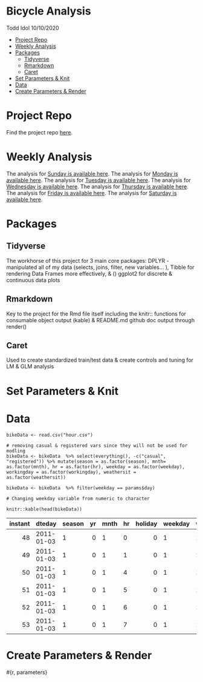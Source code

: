 Bicycle Analysis
================
Todd Idol
10/10/2020

-   [Project Repo](#project-repo)
-   [Weekly Analysis](#weekly-analysis)
-   [Packages](#packages)
    -   [Tidyverse](#tidyverse)
    -   [Rmarkdown](#rmarkdown)
    -   [Caret](#caret)
-   [Set Parameters & Knit](#set-parameters-knit)
-   [Data](#data)
-   [Create Parameters & Render](#create-parameters-render)

Project Repo
============

Find the project repo [here](https://github.com/tkidol/ST558-Project-2).

Weekly Analysis
===============

The analysis for [Sunday is available here](SundayAnalysis.md). The
analysis for [Monday is available here](MondayAnalysis.md). The analysis
for [Tuesday is available here](TuesdayAnalysis.md). The analysis for
[Wednesday is available here](Wedesdaynalysis.md). The analysis for
[Thursday is available here](ThursdayAnalysis.md). The analysis for
[Friday is available here](FridayAnalysis.md). The analysis for
[Saturday is available here](SaturdayAnalysis.md).

Packages
========

Tidyverse
---------

The workhorse of this project for 3 main core packages: DPLYR -
manipulated all of my data (selects, joins, filter, new variables… ),
Tibble for rendering Data Frames more effectively, & () ggplot2 for
discrete & continuous data plots

Rmarkdown
---------

Key to the project for the Rmd file itself including the knitr::
functions for consumable object output (kable) & README.md github doc
output through render()

Caret
-----

Used to create standardized train/test data & create controls and tuning
for LM & GLM analysis

Set Parameters & Knit
=====================

Data
====

    bikeData <- read.csv("hour.csv")

    # removing casual & registered vars since they will not be used for modling
    bikeData <- bikeData  %>% select(everything(), -c("casual", "registered")) %>% mutate(season = as.factor(season), mnth= as.factor(mnth), hr = as.factor(hr), weekday = as.factor(weekday), workingday = as.factor(workingday), weathersit = as.factor(weathersit))

    bikeData <- bikeData  %>% filter(weekday == params$day)

    # Changing weekday variable from numeric to character

    knitr::kable(head(bikeData))

| instant | dteday     | season |  yr | mnth | hr  | holiday | weekday | workingday | weathersit | temp |  atemp |  hum | windspeed | cnt |
|--------:|:-----------|:-------|----:|:-----|:----|--------:|:--------|:-----------|:-----------|-----:|-------:|-----:|----------:|----:|
|      48 | 2011-01-03 | 1      |   0 | 1    | 0   |       0 | 1       | 1          | 1          | 0.22 | 0.1970 | 0.44 |    0.3582 |   5 |
|      49 | 2011-01-03 | 1      |   0 | 1    | 1   |       0 | 1       | 1          | 1          | 0.20 | 0.1667 | 0.44 |    0.4179 |   2 |
|      50 | 2011-01-03 | 1      |   0 | 1    | 4   |       0 | 1       | 1          | 1          | 0.16 | 0.1364 | 0.47 |    0.3881 |   1 |
|      51 | 2011-01-03 | 1      |   0 | 1    | 5   |       0 | 1       | 1          | 1          | 0.16 | 0.1364 | 0.47 |    0.2836 |   3 |
|      52 | 2011-01-03 | 1      |   0 | 1    | 6   |       0 | 1       | 1          | 1          | 0.14 | 0.1061 | 0.50 |    0.3881 |  30 |
|      53 | 2011-01-03 | 1      |   0 | 1    | 7   |       0 | 1       | 1          | 1          | 0.14 | 0.1364 | 0.50 |    0.1940 |  64 |

Create Parameters & Render
==========================

\#{r, parameters}
